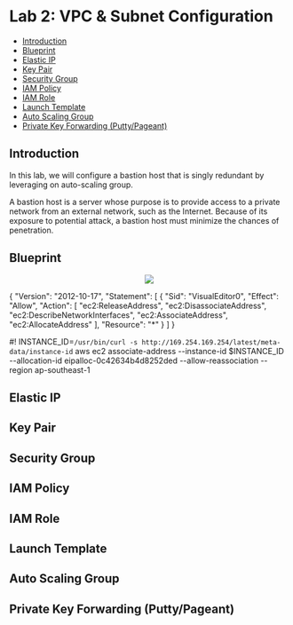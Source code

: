 # Lab 2: VPC & Subnet Configuration
- <a href=#introduction>Introduction</a>
- <a href=#blueprint>Blueprint</a>
- <a href=#elastic-ip>Elastic IP</a>
- <a href=#key-pair>Key Pair</a>
- <a href=#security-group>Security Group</a>
- <a href=#iam-policy>IAM Policy</a>
- <a href=#iam-role>IAM Role</a>
- <a href=#launch-template>Launch Template</a>
- <a href=#auto-scaling-group>Auto Scaling Group</a>
- <a href=#private-key-forwarding>Private Key Forwarding (Putty/Pageant)</a>


## Introduction

In this lab, we will configure a bastion host that is singly redundant by leveraging on auto-scaling group.

A bastion host is a server whose purpose is to provide access to a private network from an external network, such as the Internet. 
Because of its exposure to potential attack, a bastion host must minimize the chances of penetration.

## Blueprint
<p align=center>
  <img src=https://github.com/ravensp93/aws-three-tier-web/blob/master/Lab%201/blob/lab-2-pic-1.PNG>
</p>


{
    "Version": "2012-10-17",
    "Statement": [
        {
            "Sid": "VisualEditor0",
            "Effect": "Allow",
            "Action": [
                "ec2:ReleaseAddress",
                "ec2:DisassociateAddress",
                "ec2:DescribeNetworkInterfaces",
                "ec2:AssociateAddress",
                "ec2:AllocateAddress"
            ],
            "Resource": "*"
        }
    ]
}

#!
INSTANCE_ID=`/usr/bin/curl -s http://169.254.169.254/latest/meta-data/instance-id`
aws ec2 associate-address --instance-id $INSTANCE_ID --allocation-id eipalloc-0c42634b4d8252ded --allow-reassociation --region ap-southeast-1


## Elastic IP

## Key Pair

## Security Group

## IAM Policy

## IAM Role

## Launch Template

## Auto Scaling Group

## Private Key Forwarding (Putty/Pageant)